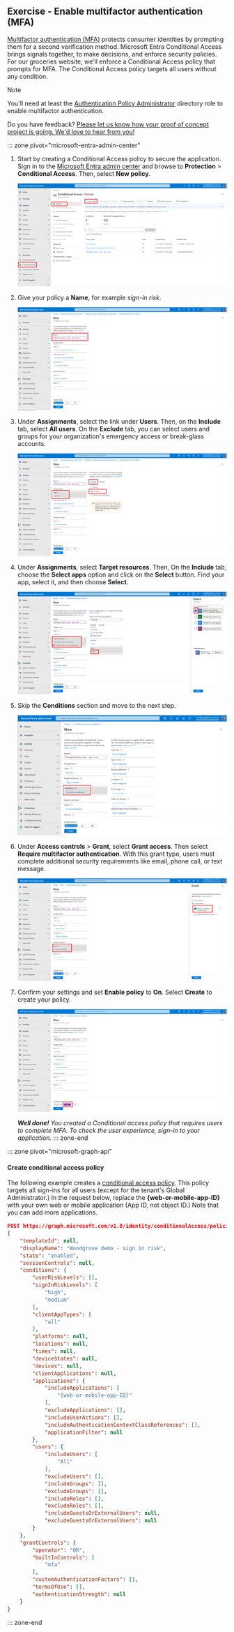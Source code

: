 ## Exercise - Enable multifactor authentication (MFA)

[Multifactor authentication (MFA)](/entra/external-id/customers/how-to-multifactor-authentication-customers) protects consumer identities by prompting them for a second verification method. Microsoft Entra Conditional Access brings signals together, to make decisions, and enforce security policies. For our groceries website, we'll enforce a Conditional Access policy that prompts for MFA. The Conditional Access policy targets all users without any condition.

> [!NOTE]
> You'll need at least the [Authentication Policy Administrator](/entra/identity/role-based-access-control/permissions-reference#authentication-policy-administrator) directory role to enable multifactor authentication.
>
> Do you have feedback? [Please let us know how your proof of concept project is going. We'd love to hear from you!](https://forms.microsoft.com/r/Um1E3Sexnk)

::: zone pivot="microsoft-entra-admin-center"

1. Start by creating a Conditional Access policy to secure the application. Sign in to the [Microsoft Entra admin center](https://entra.microsoft.com/) and browse to **Protection** > **Conditional Access**. Then, select **New policy**.

    [ ![Screenshot of Conditional Access blade with left navigation highlighting Policies and button titled New policy in the toolbar highlighted.](../media/enable-multifactor-authentication/1_inline.png) ](../media/enable-multifactor-authentication/1.png#lightbox)

1. Give your policy a **Name**, for example *sign-in risk*.

    [ ![Screenshot of New Conditional Access policy blade highlighting Name text input field.](../media/enable-multifactor-authentication/2_inline.png) ](../media/enable-multifactor-authentication/2.png#lightbox)

1. Under **Assignments**, select the link under **Users**. Then, on the **Include** tab, select **All users**. On the **Exclude** tab, you can select users and groups for your organization's emergency access or break-glass accounts.

    [ ![Screenshot of New Conditional Access policy blade highlighting Users with the Include tab highlighting radio button option All users.](../media/enable-multifactor-authentication/3_inline.png) ](../media/enable-multifactor-authentication/3.png#lightbox)

1. Under **Assignments**, select **Target resources**. Then, On the **Include** tab, choose the **Select apps** option and click on the **Select** button. Find your app, select it, and then choose **Select**.

    [ ![Screenshot of New Conditional Access policy blade highlighting Target resources with Include tab selecting Woodgrove Groceries app in the Select cloud apps pane open on the right.](../media/enable-multifactor-authentication/4_inline.png) ](../media/enable-multifactor-authentication/4.png#lightbox)

1. Skip the **Conditions** section and move to the next step.

    [ ![Screenshot of New Conditional Access policy blade highlighting Conditions.](../media/enable-multifactor-authentication/5_inline.png) ](../media/enable-multifactor-authentication/5.png#lightbox)

1. Under **Access controls** > **Grant**, select **Grant access**. Then select **Require multifactor authentication**. With this grant type, users must complete additional security requirements like email, phone call, or text message.

    [ ![Screenshot of New Conditional Access policy blade highlighting Grant under Access controls and pane open on the right side titled Grant highlighting Require multifactor authentication.](../media/enable-multifactor-authentication/6_inline.png) ](../media/enable-multifactor-authentication/6.png#lightbox)

1. Confirm your settings and set **Enable policy** to **On**. Select **Create** to create your policy.

    [ ![Screenshot of New Conditional Access policy blade highlighting On for Enable policy at the bottom.](../media/enable-multifactor-authentication/7_inline.png) ](../media/enable-multifactor-authentication/7.png#lightbox)
    
    ***Well done!** You created a Conditional access policy that requires users to complete MFA. To check the user experience, sign-in to your application.*
::: zone-end

::: zone pivot="microsoft-graph-api"

#### Create conditional access policy
The following example creates a [conditional access policy](/graph/api/conditionalaccessroot-post-policies?view=graph-rest-beta&tabs=http). This policy targets all sign-ins for all users (except for the tenant's Global Administrator.) In the request below, replace the **{web-or-mobile-app-ID}** with your own web or mobile application (App ID, not object ID.) Note that you can add more applications.

```json
POST https://graph.microsoft.com/v1.0/identity/conditionalAccess/policies
{
    "templateId": null,
    "displayName": "Woodgrove demo - sign in risk",
    "state": "enabled",
    "sessionControls": null,
    "conditions": {
        "userRiskLevels": [],
        "signInRiskLevels": [
            "high",
            "medium"
        ],
        "clientAppTypes": [
            "all"
        ],
        "platforms": null,
        "locations": null,
        "times": null,
        "deviceStates": null,
        "devices": null,
        "clientApplications": null,
        "applications": {
            "includeApplications": [
                "{web-or-mobile-app-ID}"
            ],
            "excludeApplications": [],
            "includeUserActions": [],
            "includeAuthenticationContextClassReferences": [],
            "applicationFilter": null
        },
        "users": {
            "includeUsers": [
                "All"
            ],
            "excludeUsers": [],
            "includeGroups": [],
            "excludeGroups": [],
            "includeRoles": [],
            "excludeRoles": [],
            "includeGuestsOrExternalUsers": null,
            "excludeGuestsOrExternalUsers": null
        }
    },
    "grantControls": {
        "operator": "OR",
        "builtInControls": [
            "mfa"
        ],
        "customAuthenticationFactors": [],
        "termsOfUse": [],
        "authenticationStrength": null
    }
}
```

::: zone-end
